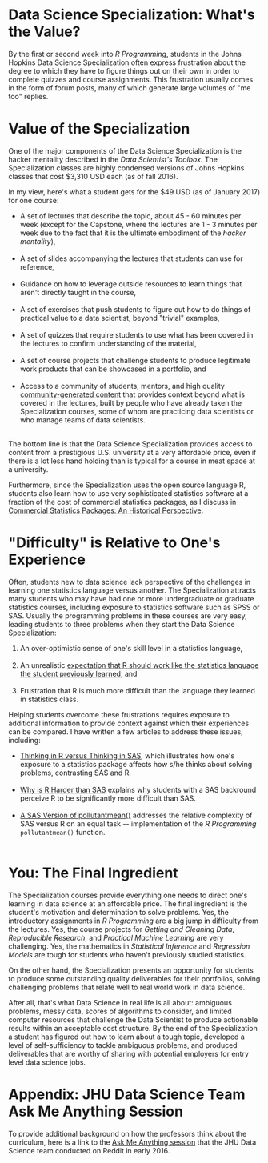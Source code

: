 # Data Science Specialization: What's the Value? 

By the first or second week into *R Programming*, students in the Johns Hopkins Data Science Specialization often express frustration about the degree to which they have to figure things out on their own in order to complete quizzes and course assignments. This frustration usually comes in the form of forum posts, many of which generate large volumes of "me too" replies.

# Value of the Specialization

One of the major components of the Data Science Specialization is the hacker mentality described in the *Data Scientist's Toolbox*. The Specialization classes are highly condensed versions of Johns Hopkins classes that cost $3,310 USD each \(as of fall 2016\).

In my view, here's what a student gets for the $49 USD \(as of January 2017\) for one course:

* A set of lectures that describe the topic, about 45 - 60 minutes per week \(except for the Capstone, where the lectures are 1 - 3 minutes per week due to the fact that it is the ultimate embodiment of the *hacker mentality*\), <br><br>
* A set of slides accompanying the lectures that students can use for reference,<br><br>
* Guidance on how to leverage outside resources to learn things that aren't directly taught in the course, <br><br>
* A set of exercises that push students  to figure out how to do things of practical value to a data scientist, beyond "trivial" examples,<br><br>
* A set of quizzes that require students to use what has been covered in the lectures to confirm understanding of the material,<br><br>
* A set of course projects that challenge students to produce legitimate work products that can be showcased in a portfolio, and <br><br>
* Access to a community of students, mentors, and high quality [community-generated content](http://bit.ly/2ePZxfk) that provides context beyond what is covered in the lectures, built by people who have already taken the Specialization courses, some of whom are practicing data scientists or who manage teams of data scientists. <br><br>

The bottom line is that the Data Science Specialization provides access to content from a prestigious U.S. university at a very affordable price, even if there is a lot less hand holding than is typical for a course in meat space at a university.

Furthermore, since the Specialization uses the open source language R, students also learn how to use very sophisticated statistics software at a fraction of the cost of commercial statistics packages, as I discuss in [Commercial Statistics Packages: An Historical Perspective](http://bit.ly/2fPj2qN).

# "Difficulty" is Relative to One's Experience

Often, students new to data science lack perspective of the challenges in learning one statistics language versus another. The Specialization attracts many students who may have had one or more undergraduate or graduate statistics courses, including exposure to statistics software such as SPSS or SAS. Usually the programming problems in these courses are very easy, leading students to three problems when they start the Data Science Specialization:

1. An over-optimistic sense of one's skill level in a statistics language, <br><br>
2. An unrealistic [expectation that R should work like the statistics language the student previously learned](http://bit.ly/2cH3u8x), and <br><br>
2. Frustration that R is much more difficult than the language they learned in statistics class.

Helping students overcome these frustrations requires exposure to additional information to provide context against which their experiences can be compared. I have written a few articles to address these issues, including:

* [Thinking in R versus Thinking in SAS](http://bit.ly/2cH3u8x), which illustrates how one's exposure to a statistics package affects how s/he thinks about solving problems, contrasting SAS and R. <br><br>
* [Why is R Harder than SAS](http://bit.ly/2erxk3A) explains why students with a SAS backround perceive R to be significantly more difficult than SAS. <br><br>
* [A SAS Version of pollutantmean()](http://bit.ly/2d3DR4e)  addresses the relative complexity of SAS versus R on an equal task -- implementation of the *R Programming* `pollutantmean()` function. <br><br>

# You: The Final Ingredient

The Specialization courses provide everything one needs to direct one's learning in data science at an affordable price. The final ingredient is the student's motivation and determination to solve problems. Yes, the introductory assignments in *R Programming* are a big jump in difficulty from the lectures. Yes, the course projects for *Getting and Cleaning Data*, *Reproducible Research*, and *Practical Machine Learning* are very challenging. Yes, the mathematics in *Statistical Inference* and *Regression Models* are tough for students who haven't previously studied statistics.

On the other hand, the Specialization presents an opportunity for students to produce some outstanding quality deliverables for their portfolios, solving challenging problems that relate well to real world work in data science.

After all, that's what Data Science in real life is all about: ambiguous problems, messy data, scores of algorithms to consider, and limited computer resources that challenge the Data Scientist to produce actionable results within an acceptable cost structure. By the end of the Specialization a student has figured out how to learn about a tough topic, developed a level of self-sufficiency to tackle ambiguous problems, and produced deliverables that are worthy of sharing with potential employers for entry level data science jobs.

# Appendix: JHU Data Science Team Ask Me Anything Session

To provide additional background on how the professors think about the curriculum, here is a link to the [Ask Me Anything session](http://bit.ly/2irzBcn) that the JHU Data Science team conducted on Reddit in early 2016. 